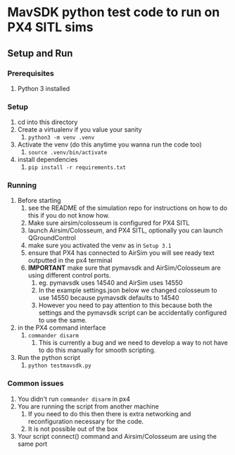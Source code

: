 # MavSDK python test code to run on PX4 SITL sims

## Setup and Run

### Prerequisites

1. Python 3 installed

### Setup

1. cd into this directory
2. Create a virtualenv if you value your sanity
   1. `python3 -m venv .venv`
3. Activate the venv (do this anytime you wanna run the code too)
   1. `source .venv/bin/activate`
4. install dependencies
   1. `pip install -r requirements.txt`

### Running

1. Before starting
   1. see the README of the simulation repo for instructions on how to do this if you do not know how.
   2. Make sure airsim/colosseum is configured for PX4 SITL
   3. launch Airsim/Colosseum, and PX4 SITL, optionally you can launch QGroundControl
   4. make sure you activated the venv as in `Setup 3.1`
   5. ensure that PX4 has connected to AirSim you will see ready text outputted in the px4 terminal
   6. **IMPORTANT** make sure that pymavsdk and AirSim/Colosseum are using different control ports.
      1. eg. pymavsdk uses 14540 and AirSim uses 14550
      2. In the example settings.json below we changed colosseum to use 14550 because pymavsdk defaults to 14540
      3. However you need to pay attention to this because both the settings and the pymavsdk script can be accidentally configured to use the same.
2. in the PX4 command interface
   1. `commander disarm`
      1. This is currently a bug and we need to develop a way to not have to do this manually for smooth scripting.
3. Run the python script
   1. `python testmavsdk.py`

### Common issues

1. You didn't run `commander disarm` in px4
2. You are running the script from another machine
   1. If you need to do this then there is extra networking and reconfiguration necessary for the code.
   2. It is not possible out of the box
3. Your script connect() command and Airsim/Colosseum are using the same port
